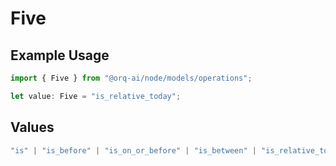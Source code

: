 # Five

## Example Usage

```typescript
import { Five } from "@orq-ai/node/models/operations";

let value: Five = "is_relative_today";
```

## Values

```typescript
"is" | "is_before" | "is_on_or_before" | "is_between" | "is_relative_today" | "is_relative_time" | "is_empty" | "is_not_empty"
```